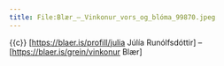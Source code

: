 ```yaml
---
title: File:Blær_–_Vinkonur_vors_og_blóma_99870.jpeg
---
```


{{c}} [https://blaer.is/profill/julia Júlía Runólfsdóttir] – [https://blaer.is/grein/vinkonur Blær]
